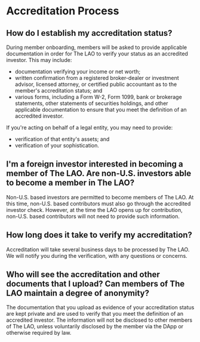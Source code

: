 # Accreditation Process

## How do I establish my accreditation status?

During member onboarding, members will be asked to provide applicable documentation in order for The LAO to verify your status as an accredited investor. This may include:

- documentation verifying your income or net worth;
- written confirmation from a registered broker-dealer or investment advisor, licensed attorney, or certified public accountant as to the member's accreditation status; and
- various forms, including a Form W-2, Form 1099, bank or brokerage statements, other statements of securities holdings, and other applicable documentation to ensure that you meet the definition of an accredited investor.

If you're acting on behalf of a legal entity, you may need to provide:

- verification of that entity's assets; and
- verification of your sophistication.

## I'm a foreign investor interested in becoming a member of The LAO. Are non-U.S. investors able to become a member in The LAO?

Non-U.S. based investors are permitted to become members of The LAO. At this time, non-U.S. based contributors must also go through the accredited investor check.  However, at the time the LAO opens up for contribution, non-U.S. based contributors will not need to provide such information.

## How long does it take to verify my accreditation?

Accreditation will take several business days to be processed by The LAO. We will notify you during the verification, with any questions or concerns.

## Who will see the accreditation and other documents that I upload? Can members of The LAO maintain a degree of anonymity?

The documentation that you upload as evidence of your accreditation status are kept private and are used to verify that you meet the definition of an accredited investor. The information will not be disclosed to other members of The LAO, unless voluntarily disclosed by the member via the DApp or otherwise required by law.
